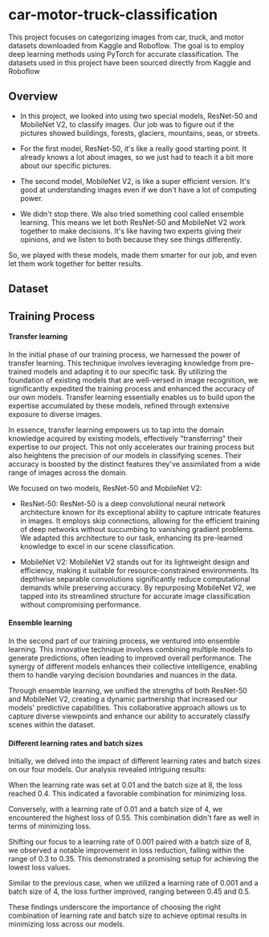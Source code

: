 # car-motor-truck-classification
This project focuses on categorizing images from car, truck, and motor datasets downloaded from Kaggle and Roboflow. The goal is to employ deep learning methods using PyTorch for accurate classification. The datasets used in this project have been sourced directly from Kaggle and Roboflow

## Overview

- In this project, we looked into using two special models, ResNet-50 and MobileNet V2, to classify images. Our job was to figure out if the pictures showed buildings, forests, glaciers, mountains, seas, or streets.

- For the first model, ResNet-50, it's like a really good starting point. It already knows a lot about images, so we just had to teach it a bit more about our specific pictures.

- The second model, MobileNet V2, is like a super efficient version. It's good at understanding images even if we don't have a lot of computing power.

- We didn't stop there. We also tried something cool called ensemble learning. This means we let both ResNet-50 and MobileNet V2 work together to make decisions. It's like having two experts giving their opinions, and we listen to both because they see things differently.

So, we played with these models, made them smarter for our job, and even let them work together for better results.

## Dataset



## Training Process

#### Transfer learning
In the initial phase of our training process, we harnessed the power of transfer learning. This technique involves leveraging knowledge from pre-trained models and adapting it to our specific task. By utilizing the foundation of existing models that are well-versed in image recognition, we significantly expedited the training process and enhanced the accuracy of our own models. Transfer learning essentially enables us to build upon the expertise accumulated by these models, refined through extensive exposure to diverse images.

In essence, transfer learning empowers us to tap into the domain knowledge acquired by existing models, effectively "transferring" their expertise to our project. This not only accelerates our training process but also heightens the precision of our models in classifying scenes. Their accuracy is boosted by the distinct features they've assimilated from a wide range of images across the domain.

We focused on two models, ResNet-50 and MobileNet V2:

- ResNet-50: ResNet-50 is a deep convolutional neural network architecture known for its exceptional ability to capture intricate features in images. It employs skip connections, allowing for the efficient training of deep networks without succumbing to vanishing gradient problems. We adapted this architecture to our task, enhancing its pre-learned knowledge to excel in our scene classification.


- MobileNet V2: MobileNet V2 stands out for its lightweight design and efficiency, making it suitable for resource-constrained environments. Its depthwise separable convolutions significantly reduce computational demands while preserving accuracy. By repurposing MobileNet V2, we tapped into its streamlined structure for accurate image classification without compromising performance.





#### Ensemble learning

In the second part of our training process, we ventured into ensemble learning. This innovative technique involves combining multiple models to generate predictions, often leading to improved overall performance. The synergy of different models enhances their collective intelligence, enabling them to handle varying decision boundaries and nuances in the data.

Through ensemble learning, we unified the strengths of both ResNet-50 and MobileNet V2, creating a dynamic partnership that increased our models' predictive capabilities. This collaborative approach allows us to capture diverse viewpoints and enhance our ability to accurately classify scenes within the dataset.



#### Different learning rates and batch sizes

Initially, we delved into the impact of different learning rates and batch sizes on our four models. Our analysis revealed intriguing results:

When the learning rate was set at 0.01 and the batch size at 8, the loss reached 0.4. This indicated a favorable combination for minimizing loss.

Conversely, with a learning rate of 0.01 and a batch size of 4, we encountered the highest loss of 0.55. This combination didn't fare as well in terms of minimizing loss.

Shifting our focus to a learning rate of 0.001 paired with a batch size of 8, we observed a notable improvement in loss reduction, falling within the range of 0.3 to 0.35. This demonstrated a promising setup for achieving the lowest loss values.

Similar to the previous case, when we utilized a learning rate of 0.001 and a batch size of 4, the loss further improved, ranging between 0.45 and 0.5.

These findings underscore the importance of choosing the right combination of learning rate and batch size to achieve optimal results in minimizing loss across our models.

